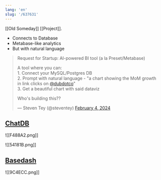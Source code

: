 ```yaml
---
lang: 'en'
slug: '/637631'
---
```


[[Old Someday]] [[Project]].

- Connects to Database
- Metabase-like analytics
- But with natural language

<blockquote class="twitter-tweet">

Request for Startup: AI-powered BI tool (a la Preset/Metabase)

A tool where you can:<br/>1. Connect your MySQL/Postgres DB<br/>2. Prompt with natural language - &quot;a chart showing the MoM growth in link clicks on [@dubdotco](https://twitter.com/dubdotco?ref_src=twsrc%5Etfw)&quot;<br/>3. Get a beautiful chart with said dataviz

Who&#39;s building this??

&mdash; Steven Tey (@steventey) [February 4, 2024](https://twitter.com/steventey/status/1754216226027622404?ref_src=twsrc%5Etfw)

</blockquote>

## [ChatDB](https://twitter.com/chatdb)

![[F488A2.png]]

![[54181B.png]]

## [Basedash](https://www.basedash.com/)

![[9C4ECC.png]]
